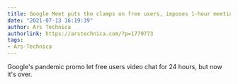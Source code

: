 ```yaml
---
title: Google Meet puts the clamps on free users, imposes 1-hour meeting limit
date: "2021-07-13 16:19:39"
author: Ars Technica
authorlink: https://arstechnica.com/?p=1779773
tags:
- Ars-Technica
---
```

Google's pandemic promo let free users video chat for 24 hours, but now it's over. 